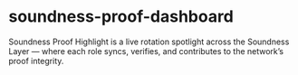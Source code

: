 # soundness-proof-dashboard
Soundness Proof Highlight is a live rotation spotlight across the Soundness Layer — where each role syncs, verifies, and contributes to the network’s proof integrity.
